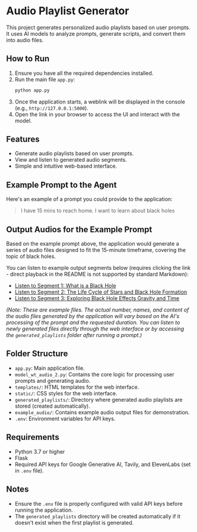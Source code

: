# Audio Playlist Generator

This project generates personalized audio playlists based on user prompts. It uses AI models to analyze prompts, generate scripts, and convert them into audio files.

## How to Run

1.  Ensure you have all the required dependencies installed.
2.  Run the main file `app.py`:
    ```bash
    python app.py
    ```
3.  Once the application starts, a weblink will be displayed in the console (e.g., `http://127.0.0.1:5000`).
4.  Open the link in your browser to access the UI and interact with the model.

## Features

-   Generate audio playlists based on user prompts.
-   View and listen to generated audio segments.
-   Simple and intuitive web-based interface.

## Example Prompt to the Agent

Here's an example of a prompt you could provide to the application:

> I have 15 mins to reach home. I want to learn about black holes

## Output Audios for the Example Prompt

Based on the example prompt above, the application would generate a series of audio files designed to fit the 15-minute timeframe, covering the topic of black holes.

You can listen to example output segments below (requires clicking the link - direct playback in the README is not supported by standard Markdown):

*   [Listen to Segment 1: What is a Black Hole](./example_audio/segment_1_What_is_a_Black_Hole.mp3)
*   [Listen to Segment 2: The Life Cycle of Stars and Black Hole Formation](./example_audio/segment_2_The_Life_Cycle_of_Stars_and_Black_Hole_Formation.mp3)
*   [Listen to Segment 3: Exploring Black Hole Effects Gravity and Time](./example_audio/segment_3_Exploring_Black_Hole_Effects_Gravity_and_Time.mp3)


*(Note: These are example files. The actual number, names, and content of the audio files generated by the application will vary based on the AI's processing of the prompt and the requested duration. You can listen to newly generated files directly through the web interface or by accessing the `generated_playlists` folder after running a prompt.)*

## Folder Structure

-   `app.py`: Main application file.
-   `model_wt_audio_2.py`: Contains the core logic for processing user prompts and generating audio.
-   `templates/`: HTML templates for the web interface.
-   `static/`: CSS styles for the web interface.
-   `generated_playlists/`: Directory where generated audio playlists are stored (created automatically).
-   `example_audio/`: Contains example audio output files for demonstration.
-   `.env`: Environment variables for API keys.

## Requirements

-   Python 3.7 or higher
-   Flask
-   Required API keys for Google Generative AI, Tavily, and ElevenLabs (set in `.env` file).

## Notes

-   Ensure the `.env` file is properly configured with valid API keys before running the application.
-   The `generated_playlists` directory will be created automatically if it doesn't exist when the first playlist is generated.
